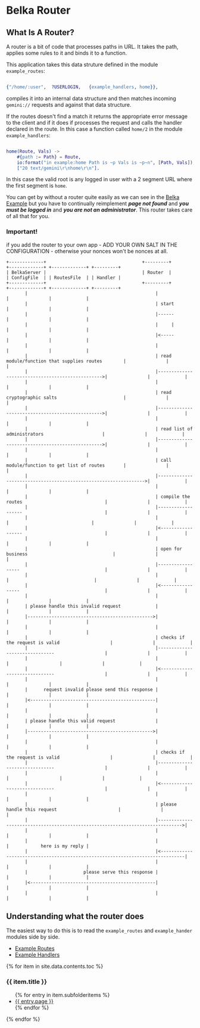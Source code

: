 # Belka Router

## What Is A Router?

A router is a bit of code that processes paths in URL. It takes the path, applies some rules to it and binds it to a function.

This application takes this data struture defined in the module `example_routes`:

```erlang

{"/home/:user",  ?USERLOGIN,   {example_handlers, home}},

```

compiles it into an internal data structure and then matches incoming `gemini://` requests and against that data structure.

If the routes doesn't find a match it returns the appropriate error message to the client and if it does if processes the request and calls the handler declared in the route. In this case a function called `home/2` in the module `example_handlers`:

```erlang

home(Route, Vals) ->
	#{path := Path} = Route,
	io:format("in example:home Path is ~p Vals is ~p~n", [Path, Vals]),
	["20 text/gemini\r\nhome\r\n"].

```

In this case the valid root is any logged in user with a 2 segment URL where the first segment is `home`.

You can get by without a router quite easily as we can see in the [Belka Example](http://gordonguthrie.github.io/belka_example) but you have to continually reimplement ***page not found*** and ***you must be logged in*** and ***you are not an administrator***. This router takes care of all that for you.



### Important!

if you add the router to your own app - ADD YOUR OWN SALT IN THE CONFIGURATION - otherwise your nonces won't be nonces at all.

```
+-------------+                                    +---------+                                      +-------------+ +-------------+ +---------+
| BelkaServer |                                    | Router  |                                      | ConfigFile  | | RoutesFile  | | Handler |
+-------------+                                    +---------+                                      +-------------+ +-------------+ +---------+
       |                                                |                                                  |               |             |
       |                                                | start                                            |               |             |
       |                                                |------                                            |               |             |
       |                                                |     |                                            |               |             |
       |                                                |<-----                                            |               |             |
       |                                                |                                                  |               |             |
       |                                                | read module/function that supplies routes        |               |             |
       |                                                |------------------------------------------------->|               |             |
       |                                                |                                                  |               |             |
       |                                                | read cryptographic salts                         |               |             |
       |                                                |------------------------------------------------->|               |             |
       |                                                |                                                  |               |             |
       |                                                | read list of administrators                      |               |             |
       |                                                |------------------------------------------------->|               |             |
       |                                                |                                                  |               |             |
       |                                                | call module/function to get list of routes       |               |             |
       |                                                |----------------------------------------------------------------->|             |
       |                                                |                                                  |               |             |
       |                                                | compile the routes                               |               |             |
       |                                                |-------------------                               |               |             |
       |                                                |                  |                               |               |             |
       |                                                |<------------------                               |               |             |
       |                                                |                                                  |               |             |
       |                                                | open for business                                |               |             |
       |                                                |------------------                                |               |             |
       |                                                |                 |                                |               |             |
       |                                                |<-----------------                                |               |             |
       |                                                |                                                  |               |             |
       | please handle this invalid request             |                                                  |               |             |
       |----------------------------------------------->|                                                  |               |             |
       |                                                |                                                  |               |             |
       |                                                | checks if the request is valid                   |               |             |
       |                                                |-------------------------------                   |               |             |
       |                                                |                              |                   |               |             |
       |                                                |<------------------------------                   |               |             |
       |                                                |                                                  |               |             |
       |      request invalid please send this response |                                                  |               |             |
       |<-----------------------------------------------|                                                  |               |             |
       |                                                |                                                  |               |             |
       | please handle this valid request               |                                                  |               |             |
       |----------------------------------------------->|                                                  |               |             |
       |                                                |                                                  |               |             |
       |                                                | checks if the request is valid                   |               |             |
       |                                                |-------------------------------                   |               |             |
       |                                                |                              |                   |               |             |
       |                                                |<------------------------------                   |               |             |
       |                                                |                                                  |               |             |
       |                                                | please handle this request                       |               |             |
       |                                                |------------------------------------------------------------------------------->|
       |                                                |                                                  |               |             |
       |                                                |                                                  |            here is my reply |
       |                                                |<-------------------------------------------------------------------------------|
       |                                                |                                                  |               |             |
       |                     please serve this response |                                                  |               |             |
       |<-----------------------------------------------|                                                  |               |             |
       |                                                |                                                  |               |             |
```

## Understanding what the router does

The easiest way to do this is to read the `example_routes` and `example_hander` modules side by side.

* [Example Routes](./example_routes.html)
* [Example Handlers](./example_handlers.html)

 <div>
 {% for item in site.data.contents.toc %}
     <h3>{{ item.title }}</h3>
       <ul>
         {% for entry in item.subfolderitems %}
           <li><a href="{{ entry.url }}">{{ entry.page }}</a></li>
         {% endfor %}
       </ul>
   {% endfor %}
 </div>

